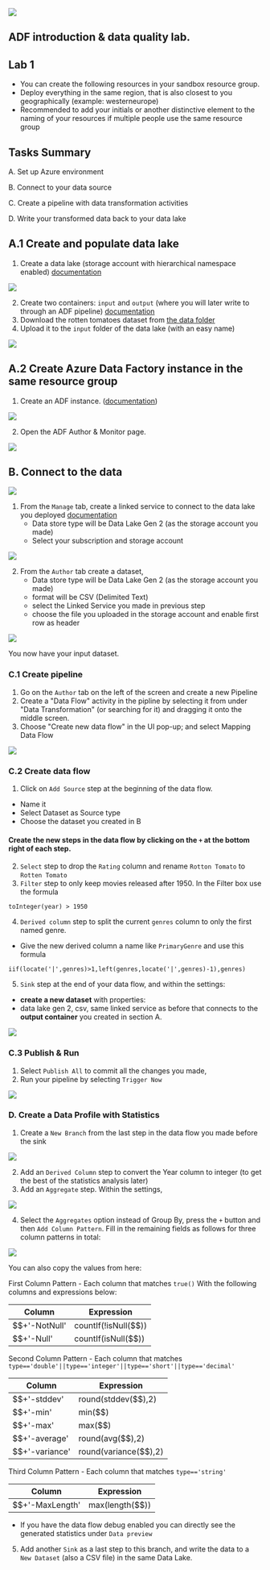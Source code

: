 ![](https://github.com/iuliaferoli/ADF_workshop/blob/master/img/banner.png?raw=true)

## ADF introduction & data quality lab.
## Lab 1


* You can create the following resources in your sandbox resource group.
* Deploy everything in the same region, that is also closest to you geographically (example: westerneurope)
* Recommended to add your initials or another distinctive element to the naming of your resources if multiple people use the same resource group

## Tasks Summary

A. Set up Azure environment

B. Connect to your data source

C. Create a pipeline with data transformation activities

D. Write your transformed data back to your data lake

## A.1 Create and populate data lake

1. Create a data lake (storage account with hierarchical namespace enabled) [documentation](https://docs.microsoft.com/en-us/azure/storage/common/storage-account-create?tabs=azure-portal#create-a-storage-account)

![](https://github.com/iuliaferoli/ADF_workshop/blob/master/img/createstorage.PNG?raw=true)

2. Create two containers: `input` and `output` (where you will later write to through an ADF pipeline) [documentation](https://docs.microsoft.com/en-us/azure/data-factory/quickstart-create-data-factory-portal#create-a-blob-container)
3. Download the rotten tomatoes dataset from [the data folder](https://github.com/iuliaferoli/ADF_workshop/blob/master/data/all_movie.csv)
4. Upload it to the `input` folder of the data lake (with an easy name)
    
![](https://github.com/iuliaferoli/ADF_workshop/blob/master/img/createcontainers.png?raw=true)  

## A.2 Create Azure Data Factory instance in the same resource group
1. Create an ADF instance. ([documentation](https://docs.microsoft.com/en-us/azure/data-factory/quickstart-create-data-factory-portal#create-a-data-factory))

![](https://github.com/iuliaferoli/ADF_workshop/blob/master/img/createadf.PNG?raw=true)

2. Open the ADF Author & Monitor page.

![](https://github.com/iuliaferoli/ADF_workshop/blob/master/img/authormonitor.png?raw=true)

## B. Connect to the data

![](https://github.com/iuliaferoli/ADF_workshop/blob/master/img/createinadf.png?raw=true)

1. From the `Manage` tab, create a linked service to connect to the data lake you deployed [documentation](https://docs.microsoft.com/en-us/azure/data-factory/quickstart-create-data-factory-portal#create-a-linked-service)
    * Data store type will be Data Lake Gen 2 (as the storage account you made)
    * Select your subscription and storage account
    
![](https://github.com/iuliaferoli/ADF_workshop/blob/master/img/linkedservice.png?raw=true)


2. From the `Author` tab create a dataset, 
    * Data store type will be Data Lake Gen 2 (as the storage account you made)
    * format will be CSV (Delimited Text)
    * select the Linked Service you made in previous step
    * choose the file you uploaded in the storage account and enable first row as header

![](https://github.com/iuliaferoli/ADF_workshop/blob/master/img/Dataset.png?raw=true)

You now have your input dataset.

### C.1 Create pipeline

1. Go on the `Author` tab on the left of the screen and create a new Pipeline
2. Create a "Data Flow" activity in the pipline by selecting it from under "Data Transformation" (or searching for it) and dragging it onto the middle screen.
3. Choose "Create new data flow" in the UI pop-up; and select Mapping Data Flow


![](https://github.com/iuliaferoli/ADF_workshop/blob/master/img/createdataflow.png?raw=true)



### C.2 Create data flow

1. Click on `Add Source` step at the beginning of the data flow.
* Name it
* Select Dataset as Source type
* Choose the dataset you created in B

#### Create the new steps in the data flow by clicking on the `+` at the bottom right of each step. 

2. `Select` step to drop the `Rating` column and rename `Rotton Tomato` to `Rotten Tomato`
3. `Filter` step to only keep movies released after 1950. In the Filter box use the formula 
```
toInteger(year) > 1950
```
4. `Derived column` step to split the current `genres` column to only the first named genre. 
* Give the new derived column a name like `PrimaryGenre` and use this formula 

```
iif(locate('|',genres)>1,left(genres,locate('|',genres)-1),genres)
```

5. `Sink` step at the end of your data flow, and within the settings:
* **create a new dataset** with properties: 
* data lake gen 2, csv, same linked service as before that connects to the **output container** you created in section A. 



![](https://github.com/iuliaferoli/ADF_workshop/blob/master/img/dataflow.PNG?raw=true)



### C.3 Publish & Run

1. Select ```Publish All``` to commit all the changes you made, 
2. Run your pipeline by selecting ```Trigger Now```



![](https://github.com/iuliaferoli/ADF_workshop/blob/master/img/triggernow.png?raw=true)
 
 

    
### D. Create a Data Profile with Statistics
1. Create a  ```New Branch``` from the last step in the data flow you made before the sink


![](https://github.com/iuliaferoli/ADF_workshop/blob/master/img/newbranch.png?raw=true)


2. Add an `Derived Column` step to convert the Year column to integer (to get the best of the statistics analysis later)
3. Add an ```Aggregate``` step. Within the settings,



![](https://github.com/iuliaferoli/ADF_workshop/blob/master/img/secondbranch.PNG?raw=true)



4. Select the ```Aggregates``` option instead of Group By, press the ```+``` button and then ```Add Column Pattern```. Fill in the remaining fields as follows for three column patterns in total:



![](https://github.com/iuliaferoli/ADF_workshop/blob/master/img/summarystatistics.png?raw=true)



You can also copy the values from here:

First Column Pattern - Each column that matches ```true()```
With the following columns and expressions below:

  | Column  | Expression |
  | ------------- | ------------- |
  | $$+'-NotNull'  | countIf(!isNull($$))  |
  | $$+'-Null'   | countIf(isNull($$)) | 

Second Column Pattern - Each column that matches ```type=='double'||type=='integer'||type=='short'||type=='decimal'```

  | Column  | Expression |
   | ------------- | ------------- |
   | $$+'-stddev'  | round(stddev($$),2)  |
   | $$+'-min'   | min($$) | 
   | $$+'-max'   | max($$) |
   | $$+'-average'   | round(avg($$),2) |    
   | $$+'-variance'   | round(variance($$),2) |
    
Third Column Pattern - Each column that matches ```type=='string'```
      
  | Column  | Expression |
   | ------------- | ------------- |
   | $$+'-MaxLength'  | max(length($$))  |


* If you have the data flow debug enabled you can directly see the generated statistics under `Data preview`   

5. Add another ```Sink``` as a last step to this branch, and write the data to a ```New Dataset``` (also a CSV file) in the same Data Lake.






